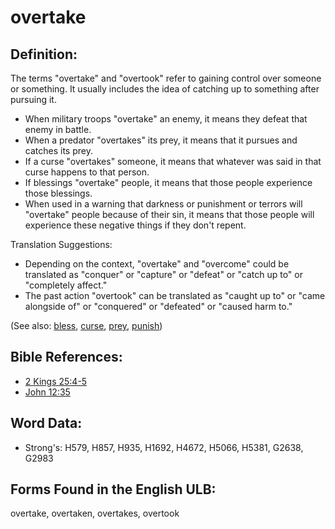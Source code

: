 # overtake

## Definition:

The terms "overtake" and "overtook" refer to gaining control over someone or something. It usually includes the idea of catching up to something after pursuing it.

* When military troops "overtake" an enemy, it means they defeat that enemy in battle.
* When a predator "overtakes" its prey, it means that it pursues and catches its prey.
* If a curse "overtakes" someone, it means that whatever was said in that curse happens to that person.
* If blessings "overtake" people, it means that those people experience those blessings.
* When used in a warning that darkness or punishment or terrors will "overtake" people because of their sin, it means that those people will experience these negative things if they don't repent.

Translation Suggestions:

* Depending on the context, "overtake" and "overcome" could be translated as "conquer" or "capture" or "defeat" or "catch up to" or "completely affect."
* The past action "overtook" can be translated as "caught up to" or "came alongside of" or "conquered" or "defeated" or "caused harm to."

(See also: [bless](../kt/bless.md), [curse](../kt/curse.md), [prey](../other/prey.md), [punish](../other/punish.md))

## Bible References:

* [2 Kings 25:4-5](rc://en/tn/help/2ki/25/04)
* [John 12:35](rc://en/tn/help/jhn/12/35)

## Word Data:

* Strong's: H579, H857, H935, H1692, H4672, H5066, H5381, G2638, G2983

## Forms Found in the English ULB:

overtake, overtaken, overtakes, overtook
